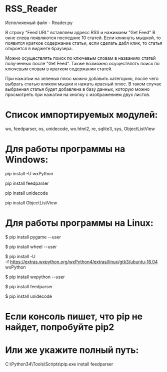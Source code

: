 # RSS_Reader

Исполняемый файл -  Reader.py

В строку "Feed URL" вставляем адресс RSS и нажимаем "Get Feed"
В окне слева появляются последние 10 статей. Если кликнуть мышкой, то появится краткое содержание статьи, если сделать дабл клик, то статья откроется в виджете браузера.

Можно осуществлять поиск по ключевым словам в названиях статей полученных после "Get Feed". Также возможно осуществлять поиск по ключевым словам в кратком содержании статей.

При нажатии на зеленый плюс можно добавить категорию, после чего выбрать статью кликом мышки и нажать красный плюс. В таком случае выбранная статья будет добавлена в базу данных, которую можно просмотреть при нажатии на кнопку с изображением двух листов.

# Список импортируемых модулей:

wx, feedparser, os, unidecode, wx.html2, re, sqlite3, sys, ObjectListView 

# Для работы программы на Windows:

pip install -U wxPython

pip install feedparser

pip install unidecode

pip install ObjectListView

# Для работы программы на Linux:

$ pip install pygame --user

$ pip install wheel --user

$ pip install -U \
      -f https://extras.wxpython.org/wxPython4/extras/linux/gtk3/ubuntu-16.04 \
      wxPython

$ pip install wxpython --user

$ pip install feedparser

$ pip install unidecode

# Если консоль пишет, что pip не найдет, попробуйте pip2
# Или же укажите полный путь:
C:\Python34\Tools\Scripts\pip.exe install feedparser



